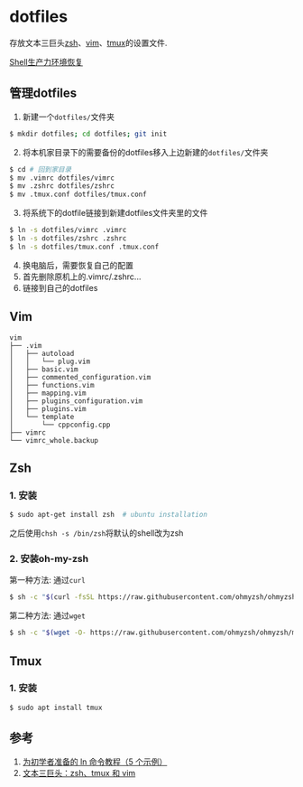 # dotfiles

存放文本三巨头[zsh][1]、[vim][2]、[tmux][3]的设置文件.

[Shell生产力环境恢复][4]

## 管理dotfiles

1. 新建一个`dotfiles/`文件夹
```bash
$ mkdir dotfiles; cd dotfiles; git init
```
2. 将本机家目录下的需要备份的dotfiles移入上边新建的`dotfiles/`文件夹
```bash
$ cd # 回到家目录
$ mv .vimrc dotfiles/vimrc
$ mv .zshrc dotfiles/zshrc
$ mv .tmux.conf dotfiles/tmux.conf
```
3. 将系统下的dotfile链接到新建dotfiles文件夹里的文件
```bash
$ ln -s dotfiles/vimrc .vimrc
$ ln -s dotfiles/zshrc .zshrc
$ ln -s dotfiles/tmux.conf .tmux.conf
```

4. 换电脑后，需要恢复自己的配置
  1. 首先删除原机上的.vimrc/.zshrc...
  2. 链接到自己的dotfiles


## Vim

```text
vim
├── .vim
│   ├── autoload
│   │   └── plug.vim
│   ├── basic.vim
│   ├── commented_configuration.vim
│   ├── functions.vim
│   ├── mapping.vim
│   ├── plugins_configuration.vim
│   ├── plugins.vim
│   └── template
│       └── cppconfig.cpp
├── vimrc
└── vimrc_whole.backup
```

## Zsh 

### 1. 安装

```bash
$ sudo apt-get install zsh  # ubuntu installation
```
之后使用`chsh -s /bin/zsh`将默认的shell改为zsh

### 2. 安装oh-my-zsh

第一种方法: 通过`curl`
```bash
$ sh -c "$(curl -fsSL https://raw.githubusercontent.com/ohmyzsh/ohmyzsh/master/tools/install.sh)"
```
第二种方法: 通过`wget`
```bash
$ sh -c "$(wget -O- https://raw.githubusercontent.com/ohmyzsh/ohmyzsh/master/tools/install.sh)"
```
## Tmux

### 1. 安装
```bash
$ sudo apt install tmux
```




[1]: http://www.zsh.org/
[2]: http://www.vim.org/
[3]: https://github.com/tmux/tmux
[4]: https://www.ongoing.ink/blog/posts/2020/07/recover-the-shell-production-environment.html

## 参考
1. [为初学者准备的 ln 命令教程（5 个示例）](https://linux.cn/article-9501-1.html)
2. [文本三巨头：zsh、tmux 和 vim](https://linux.cn/article-5399-1.html)

